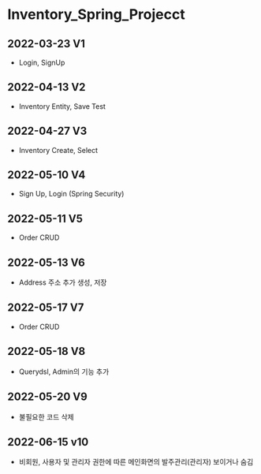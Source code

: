 # Inventory_Spring_Projecct

## 2022-03-23 V1
- Login, SignUp
 
## 2022-04-13 V2
- Inventory Entity, Save Test

## 2022-04-27 V3
- Inventory Create, Select

## 2022-05-10 V4
- Sign Up, Login (Spring Security)

## 2022-05-11 V5
- Order CRUD

## 2022-05-13 V6
- Address 주소 추가 생성, 저장

## 2022-05-17 V7
- Order CRUD

## 2022-05-18 V8
- Querydsl, Admin의 기능 추가

## 2022-05-20 V9
- 불필요한 코드 삭제

## 2022-06-15 v10
- 비회원, 사용자 및 관리자 권한에 따른 메인화면의 발주관리(관리자) 보이거나 숨김


